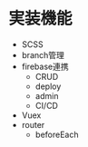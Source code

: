 # 実装機能

- SCSS
- branch管理
- firebase連携
  - CRUD
  - deploy
  - admin
  - CI/CD
- Vuex
- router
  - beforeEach
